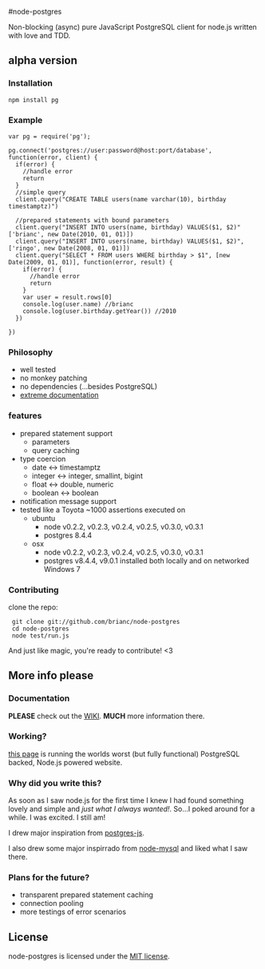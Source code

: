 #node-postgres

Non-blocking (async) pure JavaScript PostgreSQL client for node.js written
with love and TDD.

## alpha version

### Installation

    npm install pg

### Example

    var pg = require('pg');
    
    pg.connect('postgres://user:password@host:port/database', function(error, client) {
      if(error) {
        //handle error
        return
      }
      //simple query
      client.query("CREATE TABLE users(name varchar(10), birthday timestamptz)")

      //prepared statements with bound parameters
      client.query("INSERT INTO users(name, birthday) VALUES($1, $2)" ['brianc', new Date(2010, 01, 01)])
      client.query("INSERT INTO users(name, birthday) VALUES($1, $2)", ['ringo', new Date(2008, 01, 01)])
      client.query("SELECT * FROM users WHERE birthday > $1", [new Date(2009, 01, 01)], function(error, result) {
        if(error) {
          //handle error
          return
        }
        var user = result.rows[0]
        console.log(user.name) //brianc
        console.log(user.birthday.getYear()) //2010
      })

    })


### Philosophy

* well tested
* no monkey patching
* no dependencies (...besides PostgreSQL)
* [extreme documentation](http://github.com/brianc/node-postgres/wiki)

### features

- prepared statement support
  - parameters
  - query caching
- type coercion
  - date <-> timestamptz
  - integer <-> integer, smallint, bigint
  - float <-> double, numeric
  - boolean <-> boolean
- notification message support
- tested like a Toyota
  ~1000 assertions executed on
    - ubuntu
      - node v0.2.2, v0.2.3, v0.2.4, v0.2.5, v0.3.0, v0.3.1
      - postgres 8.4.4
    - osx
      - node v0.2.2, v0.2.3, v0.2.4, v0.2.5, v0.3.0, v0.3.1
      - postgres v8.4.4, v9.0.1 installed both locally and on networked Windows 7

### Contributing

clone the repo:

     git clone git://github.com/brianc/node-postgres
     cd node-postgres
     node test/run.js

And just like magic, you're ready to contribute! <3

## More info please

### Documentation

__PLEASE__ check out the [WIKI](node-postgres/wiki).  __MUCH__ more information there.

### Working?

[this page](http://www.explodemy.com) is running the worlds worst (but fully functional) PostgreSQL backed, Node.js powered website.

### Why did you write this?

As soon as I saw node.js for the first time I knew I had found
something lovely and simple and _just what I always wanted!_.  So...I
poked around for a while.  I was excited.  I still am!

I drew major inspiration from [postgres-js](http://github.com/creationix/postgres-js).

I also drew some major inspirrado from
[node-mysql](http://github.com/felixge/node-mysql) and liked what I
saw there.

### Plans for the future?

- transparent prepared statement caching
- connection pooling
- more testings of error scenarios

## License

node-postgres is licensed under the [MIT license](node-postgres/blob/master/License).
